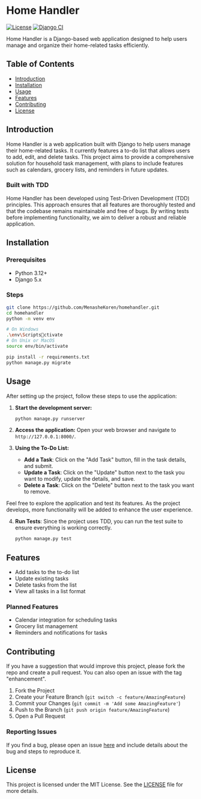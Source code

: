 
# Home Handler

[![License](https://img.shields.io/badge/license-MIT-blue.svg)](LICENSE)
[![Django CI](https://github.com/MenasheKoren/homehandler/actions/workflows/django.yml/badge.svg)](https://github.com/MenasheKoren/homehandler/actions/workflows/django.yml)

Home Handler is a Django-based web application designed to help users manage and organize their home-related tasks efficiently.

## Table of Contents

- [Introduction](#introduction)
- [Installation](#installation)
- [Usage](#usage)
- [Features](#features)
- [Contributing](#contributing)
- [License](#license)

## Introduction

Home Handler is a web application built with Django to help users manage their home-related tasks. It currently features a to-do list that allows users to add, edit, and delete tasks. This project aims to provide a comprehensive solution for household task management, with plans to include features such as calendars, grocery lists, and reminders in future updates.

### Built with TDD

Home Handler has been developed using Test-Driven Development (TDD) principles. This approach ensures that all features are thoroughly tested and that the codebase remains maintainable and free of bugs. By writing tests before implementing functionality, we aim to deliver a robust and reliable application.

## Installation

### Prerequisites
- Python 3.12+
- Django 5.x

### Steps

```sh
git clone https://github.com/MenasheKoren/homehandler.git
cd homehandler
python -m venv env

# On Windows
.\env\Scriptsctivate
# On Unix or MacOS
source env/bin/activate

pip install -r requirements.txt
python manage.py migrate
```

## Usage

After setting up the project, follow these steps to use the application:

1. **Start the development server:**
   ```sh
   python manage.py runserver
   ```

2. **Access the application:**
   Open your web browser and navigate to `http://127.0.0.1:8000/`.

3. **Using the To-Do List:**
   - **Add a Task**: Click on the "Add Task" button, fill in the task details, and submit.
   - **Update a Task**: Click on the "Update" button next to the task you want to modify, update the details, and save.
   - **Delete a Task**: Click on the "Delete" button next to the task you want to remove.

Feel free to explore the application and test its features. As the project develops, more functionality will be added to enhance the user experience.

4. **Run Tests**:
   Since the project uses TDD, you can run the test suite to ensure everything is working correctly.
   ```sh
   python manage.py test
   ```

## Features

- Add tasks to the to-do list
- Update existing tasks
- Delete tasks from the list
- View all tasks in a list format

### Planned Features

- Calendar integration for scheduling tasks
- Grocery list management
- Reminders and notifications for tasks

## Contributing

If you have a suggestion that would improve this project, please fork the repo and create a pull request. You can also open an issue with the tag "enhancement".

1. Fork the Project
2. Create your Feature Branch (`git switch -c feature/AmazingFeature`)
3. Commit your Changes (`git commit -m 'Add some AmazingFeature'`)
4. Push to the Branch (`git push origin feature/AmazingFeature`)
5. Open a Pull Request

### Reporting Issues

If you find a bug, please open an issue [here](https://github.com/MenasheKoren/homehandler/issues) and include details about the bug and steps to reproduce it.

## License

This project is licensed under the MIT License. See the [LICENSE](LICENSE) file for more details.
